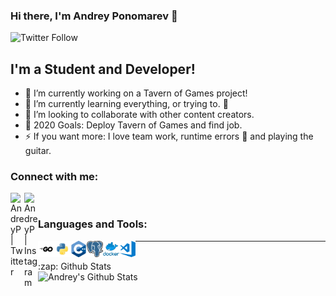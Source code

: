 ### Hi there, I'm Andrey Ponomarev 👋

![Twitter Follow](https://img.shields.io/twitter/follow/andrey_pon51?color=1DA1F2&logo=Twitter&style=for-the-badge)

## I'm a Student and Developer!

- 🔭 I’m currently working on a Tavern of Games project!
- 🌱 I’m currently learning everything, or trying to. 🤣
- 👯 I’m looking to collaborate with other content creators.
- 🥅 2020 Goals: Deploy Tavern of Games and find job.
- ⚡ If you want more: I love team work, runtime errors 🤣 and playing the guitar.

### Connect with me:

[<img align="left" alt="AndreyP | Twitter" width="22px" src="https://cdn.jsdelivr.net/npm/simple-icons@v3/icons/twitter.svg" />][twitter]
[<img align="left" alt="AndreyP | Instagram" width="22px" src="https://cdn.jsdelivr.net/npm/simple-icons@v3/icons/instagram.svg" />][instagram]

<br />

### Languages and Tools:

[<img align="left" alt="Go" width="26px" src="https://raw.githubusercontent.com/github/explore/80688e429a7d4ef2fca1e82350fe8e3517d3494d/topics/go/go.png" />][go]
[<img align="left" alt="Python" width="26px" src="https://raw.githubusercontent.com/github/explore/80688e429a7d4ef2fca1e82350fe8e3517d3494d/topics/python/python.png" />][python]
[<img align="left" alt="C++" width="26px" src="https://raw.githubusercontent.com/github/explore/80688e429a7d4ef2fca1e82350fe8e3517d3494d/topics/cpp/cpp.png" />][cpp]
[<img align="left" alt="PostgreSQL" width="26px" src="https://raw.githubusercontent.com/github/explore/80688e429a7d4ef2fca1e82350fe8e3517d3494d/topics/postgresql/postgresql.png" />][postgresql]
[<img align="left" alt="Docker" width="26px" src="https://raw.githubusercontent.com/github/explore/80688e429a7d4ef2fca1e82350fe8e3517d3494d/topics/docker/docker.png" />][docker]
[<img align="left" alt="Visual Studio Code" width="26px" src="https://raw.githubusercontent.com/github/explore/80688e429a7d4ef2fca1e82350fe8e3517d3494d/topics/visual-studio-code/visual-studio-code.png" />][visual_studio_code]

---

<br />
  <summary>:zap: Github Stats</summary>

  <img align="left" alt="Andrey's Github Stats" src="https://github-readme-stats.codestackr.vercel.app/api?username=TOIFLMSC&show_icons=true&hide_border=true" />


[twitter]: https://twitter.com/andrey_pon51
[instagram]: https://www.instagram.com/gammaandrey/
[visual_studio_code]: https://code.visualstudio.com
[go]: https://golang.org
[python]: https://www.python.org
[cpp]: https://en.cppreference.com
[docker]: https://www.docker.com
[postgresql]: https://www.postgresql.org


